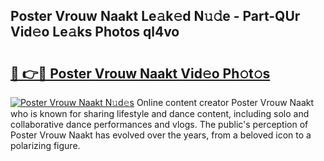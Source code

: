 ## Poster Vrouw Naakt Le𝚊k𝚎d N𝚞𝚍e - Part-QUr Vid𝚎o Le𝚊ks Photos ql4vo

# <h2><a href="http://fb7cuo6.evod.top/?m=Poster+Vrouw+Naakt">🔗 👉🔴 Poster Vrouw Naakt Vid𝚎o Ph𝚘t𝚘s</a></h2>

[![Poster Vrouw Naakt N𝚞d𝚎s](https://i.imgur.com/8V9OHl7.gif)](http://fb7cuo6.evod.top/?m=Poster+Vrouw+Naakt)
Online content creator Poster Vrouw Naakt who is known for sharing lifestyle and dance content, including solo and collaborative dance performances and vlogs. The public's perception of Poster Vrouw Naakt has evolved over the years, from a beloved icon to a polarizing figure. 
